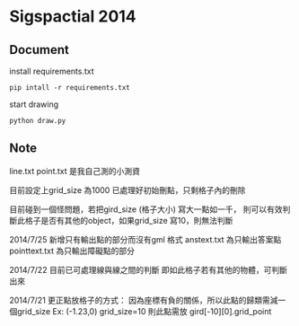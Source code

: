 # Sigspactial 2014

## Document
install requirements.txt

    pip intall -r requirements.txt

start drawing

    python draw.py

## Note
line.txt point.txt 是我自己測的小測資

目前設定上grid_size 為1000
已處理好初始刪點，只剩格子內的刪除


目前碰到一個怪問題，若把gird_size (格子大小) 寫大一點如一千，
則可以有效判斷此格子是否有其他的object，如果grid_size 寫10，則無法判斷

2014/7/25
新增只有輸出點的部分而沒有gml 格式
anstext.txt 為只輸出答案點
pointtext.txt 為只輸出障礙點的部分

2014/7/22
目前已可處理線與線之間的判斷
即如此格子若有其他的物體，可判斷出來

2014/7/21
更正點放格子的方式：
	因為座標有負的關係，所以此點的歸類需減一個grid_size
	Ex: (-1.23,0) grid_size=10
	則此點需放 gird[-10][0].grid_point
